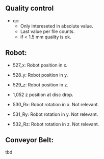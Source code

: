 
Quality control
---------------
- qc: 
   - Only intereseted in absolute value.
   - Last value per file counts.
   - if < 1.5 mm quality is ok.

Robot:
------
- 527_x: Robot position in x.
- 528_y: Robot position in y.
- 529_z: Robot position in z.

- 1,052 z position at disc drop.

- 530_Rx: Robot rotation in x. Not relevant.
- 531_Ry: Robot rotation in y. Not relevant.
- 532_Rz: Robot rotation in z. Not relevant.

Conveyor Belt:
--------------


tbd

